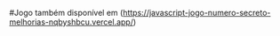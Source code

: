 #Jogo também disponível em (https://javascript-jogo-numero-secreto-melhorias-nqbyshbcu.vercel.app/)
